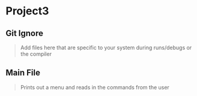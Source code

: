 # Project3

## Git Ignore
> Add files here that are specific to your system during runs/debugs or the compiler

## Main File
> Prints out a menu and reads in the commands from the user
